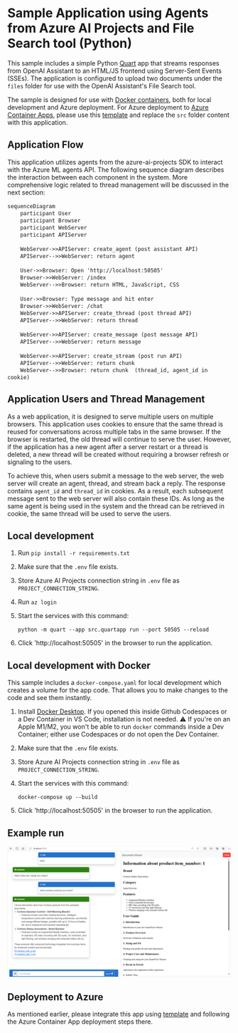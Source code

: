 # Sample Application using Agents from Azure AI Projects and File Search tool (Python)

This sample includes a simple Python [Quart](https://quart.palletsprojects.com/en/latest/) app that streams responses from OpenAI Assistant to an HTML/JS frontend using Server-Sent Events (SSEs). The application is configured to upload two documents under the `files` folder for use with the OpenAI Assistant's File Search tool.

The sample is designed for use with [Docker containers](https://www.docker.com/), both for local development and Azure deployment. For Azure deployment to [Azure Container Apps](https://learn.microsoft.com/azure/container-apps/overview), please use this [template](https://github.com/Azure-Samples/openai-chat-app-quickstart) and replace the `src` folder content with this application.

## Application Flow

This application utilizes agents from the azure-ai-projects SDK to interact with the Azure ML agents API. The following sequence diagram describes the interaction between each component in the system. More comprehensive logic related to thread management will be discussed in the next section:

```mermaid
sequenceDiagram
    participant User
    participant Browser
    participant WebServer
    participant APIServer

    WebServer->>APIServer: create_agent (post assistant API)
    APIServer-->>WebServer: return agent

    User->>Browser: Open 'http://localhost:50505'
    Browser->>WebServer: /index
    WebServer-->>Browser: return HTML, JavaScript, CSS

    User->>Browser: Type message and hit enter
    Browser->>WebServer: /chat
    WebServer->>APIServer: create_thread (post thread API)
    APIServer-->>WebServer: return thread

    WebServer->>APIServer: create_message (post message API)
    APIServer-->>WebServer: return message

    WebServer->>APIServer: create_stream (post run API)
    APIServer-->>WebServer: return chunk
    WebServer-->>Browser: return chunk  (thread_id, agent_id in cookie)
```

## Application Users and Thread Management

As a web application, it is designed to serve multiple users on multiple browsers. This application uses cookies to ensure that the same thread is reused for conversations across multiple tabs in the same browser. If the browser is restarted, the old thread will continue to serve the user. However, if the application has a new agent after a server restart or a thread is deleted, a new thread will be created without requiring a browser refresh or signaling to the users.

To achieve this, when users submit a message to the web server, the web server will create an agent, thread, and stream back a reply. The response contains `agent_id` and `thread_id` in cookies. As a result, each subsequent message sent to the web server will also contain these IDs. As long as the same agent is being used in the system and the thread can be retrieved in cookie, the same thread will be used to serve the users.

## Local development

1. Run `pip install -r requirements.txt`

2. Make sure that the `.env` file exists.

3. Store Azure AI Projects connection string in `.env` file as `PROJECT_CONNECTION_STRING`.
4. Run `az login`

5. Start the services with this command:

    ```shell
    python -m quart --app src.quartapp run --port 50505 --reload
    ```

6. Click 'http://localhost:50505' in the browser to run the application.

## Local development with Docker

This sample includes a `docker-compose.yaml` for local development which creates a volume for the app code. That allows you to make changes to the code and see them instantly.

1. Install [Docker Desktop](https://www.docker.com/products/docker-desktop/). If you opened this inside Github Codespaces or a Dev Container in VS Code, installation is not needed. ⚠️ If you're on an Apple M1/M2, you won't be able to run `docker` commands inside a Dev Container; either use Codespaces or do not open the Dev Container.

2. Make sure that the `.env` file exists.

3. Store Azure AI Projects connection string in `.env` file as `PROJECT_CONNECTION_STRING`.

4. Start the services with this command:

    ```shell
    docker-compose up --build
    ```

5. Click 'http://localhost:50505' in the browser to run the application.

## Example run

![File-Search-screenshot](assets/FileSearchAssistant.png)

## Deployment to Azure

As mentioned earlier, please integrate this app using [template](https://github.com/Azure-Samples/openai-chat-app-quickstart) and following the Azure Container App deployment steps there.